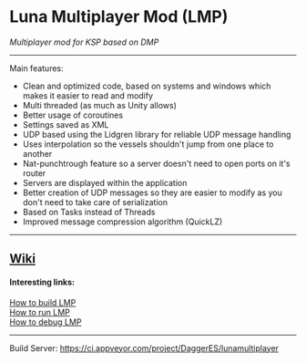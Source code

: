 # Luna Multiplayer Mod (LMP)

*Multiplayer mod for KSP based on DMP*

---

Main features:
- Clean and optimized code, based on systems and windows which makes it easier to read and modify
- Multi threaded (as much as Unity allows)
- Better usage of coroutines
- Settings saved as XML
- UDP based using the Lidgren library for reliable UDP message handling
- Uses interpolation so the vessels shouldn't jump from one place to another
- Nat-punchtrough feature so a server doesn't need to open ports on it's router
- Servers are displayed within the application
- Better creation of UDP messages so they are easier to modify as you don't need to take care of serialization
- Based on Tasks instead of Threads
- Improved message compression algorithm (QuickLZ)

---
## [Wiki](https://github.com/gavazquez/LunaMultiPlayer/wiki)

#### Interesting  links:

[How to build LMP](https://github.com/gavazquez/LunaMultiPlayer/wiki/How-to-compile-LMP)  
[How to run LMP](https://github.com/gavazquez/LunaMultiPlayer/wiki/How-to-run-LMP)  
[How to debug LMP](https://github.com/gavazquez/LunaMultiPlayer/wiki/Debugging-in-Visual-studio)  

---

Build Server: https://ci.appveyor.com/project/DaggerES/lunamultiplayer
